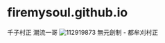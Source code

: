 # firemysoul.github.io
千子村正 潮流一哥
![112919873](https://user-images.githubusercontent.com/112919873/196330860-98c584eb-f301-4a3a-97bf-e51997637833.jpg)
無元劍制 - 都牟刈村正
